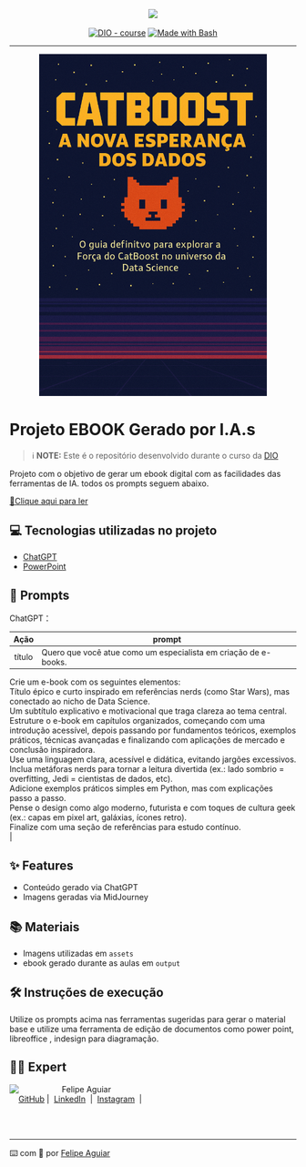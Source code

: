 <p align="center">
    <img width="100" src=".ChatGPT Image 22 de set. de 2025, 12_00_00.png">
</p>


<p align="center">
<a href="https://dio.me/"><img src="https://img.shields.io/badge/DIO-Course-28DA77?logo=youtube" alt="DIO - course"></a>
<a href="https://www.gnu.org/software/bash/" title="Go to Bash homepage"><img src="https://img.shields.io/badge/Prompt-Project-blue?logo=gnu-bash&amp;logoColor=white" alt="Made with Bash"></a></p>

-------


<p align="center">
<img 
    src="./assets/ChatGPT Image 22 de set. de 2025, 12_00_00.png"
    width="400"  
/>
</p>

# Projeto EBOOK Gerado por I.A.s


 > ℹ️ **NOTE:** Este é o repositório desenvolvido durante o curso da [DIO](https://dio.me)

Projeto com o objetivo de gerar um ebook digital com as facilidades das ferramentas de IA. todos os prompts
seguem abaixo.

<a href="https://github.com/Sugaharaa/desafio-projeto-prompts-recipe-to-create-a-ebook/blob/main/output/ebook%20-%20template%20-%20new%20(1).pdf" title="View PDF now"> 📕Clique aqui para ler</a>

## 💻 Tecnologias utilizadas no projeto

- [ChatGPT](https://chat.openai.com/) 
- [PowerPoint](https://www.microsoft.com/en/microsoft-365/powerpoint)

## 🧠 Prompts


ChatGPT：

|   Ação   | prompt                                                                                                                                                                                                                                                                         |
| :------: | ------------------------------------------------------------------------------------------------------------------------------------------------------------------------------------------------------------------------------------------------------------------------------ |
|  título  | Quero que você atue como um especialista em criação de e-books.  
Crie um e-book com os seguintes elementos:  
 Título épico e curto inspirado em referências nerds (como Star Wars), mas conectado ao nicho de Data Science.  
 Um subtítulo explicativo e motivacional que traga clareza ao tema central.  
 Estruture o e-book em capítulos organizados, começando com uma introdução acessível, depois passando por fundamentos teóricos, exemplos práticos, técnicas avançadas e finalizando com aplicações de mercado e conclusão inspiradora.  
 Use uma linguagem clara, acessível e didática, evitando jargões excessivos.  
 Inclua metáforas nerds para tornar a leitura divertida (ex.: lado sombrio = overfitting, Jedi = cientistas de dados, etc).  
 Adicione exemplos práticos simples em Python, mas com explicações passo a passo.  
 Pense o design como algo moderno, futurista e com toques de cultura geek (ex.: capas em pixel art, galáxias, ícones retro).  
 Finalize com uma seção de referências para estudo contínuo.  
                                                        |

## ✨ Features

- Conteúdo gerado via ChatGPT
- Imagens geradas via MidJourney

## 📚 Materiais

- Imagens utilizadas em `assets`
- ebook gerado durante as aulas em `output`

## 🛠️ Instruções de execução

Utilize os prompts acima nas ferramentas sugeridas para gerar o material base e utilize uma ferramenta de edição de documentos como power point, libreoffice , indesign para diagramação.

## 👨‍💻 Expert

<p>
    <img 
      align=left 
      margin=10 
      width=80 
      src="https://avatars.githubusercontent.com/u/37452836?v=4"
    />
    <p>&nbsp&nbsp&nbspFelipe Aguiar<br>
    &nbsp&nbsp&nbsp
    <a href="https://github.com/felipeAguiarCode">
    GitHub</a>&nbsp;|&nbsp;
    <a href="www.linkedin.com/in/
felipe-exe">LinkedIn</a>
&nbsp;|&nbsp;
    <a href="https://www.instagram.com/felipeaguiar.exe/">
    Instagram</a>
&nbsp;|&nbsp;</p>
</p>
<br/><br/>
<p>

---

⌨️ com 💜 por [Felipe Aguiar](https://github.com/felipeAguiarCode)
